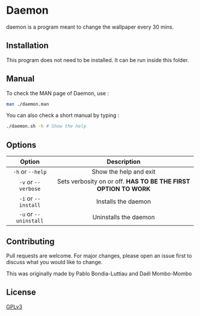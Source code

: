 # Daemon

daemon is a program meant to change the wallpaper every 30 mins.

## Installation

This program does not need to be installed. It can be run inside this folder.

## Manual
To check the MAN page of Daemon, use :
```bash
man ./daemon.man
```
You can also check a short manual by typing :
```bash
./daemon.sh -h # Show the help
```

## Options
| Option        | Description           |
| :-------------: |:-------------:|
| `-h` or `--help`      | Show the help and exit |
|`-v`  or `--verbose`|Sets verbosity on or off. **HAS TO BE THE FIRST OPTION TO WORK**|
|`-i` or `--install`|Installs the daemon|
|`-u` or `--uninstall`|Uninstalls the daemon|


## Contributing
Pull requests are welcome. For major changes, please open an issue first to discuss what you would like to change.

This was originally made by Pablo Bondia-Luttiau and Daël Mombo-Mombo

## License
[GPLv3](https://choosealicense.com/licenses/gpl-3.0/)

